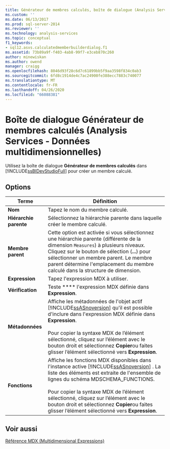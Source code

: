 ```yaml
---
title: Générateur de membres calculés, boîte de dialogue (Analysis Services-données multidimensionnelles) | Microsoft Docs
ms.custom: ''
ms.date: 06/13/2017
ms.prod: sql-server-2014
ms.reviewer: ''
ms.technology: analysis-services
ms.topic: conceptual
f1_keywords:
- sql12.asvs.calculatedmemberbuilderdialog.f1
ms.assetid: 73b89a9f-f403-4ab8-99f7-e3ceb870c260
author: minewiskan
ms.author: owend
manager: craigg
ms.openlocfilehash: 8046d93f28c6d7c61899bb5f9aa3598f834c0ab3
ms.sourcegitcommit: 6fd8c1914de4c7ac24900fe388ecc7883c740077
ms.translationtype: MT
ms.contentlocale: fr-FR
ms.lasthandoff: 04/26/2020
ms.locfileid: "66088381"
---
```

# <a name="calculated-member-builder-dialog-box-analysis-services---multidimensional-data"></a>Boîte de dialogue Générateur de membres calculés (Analysis Services - Données multidimensionnelles)
  Utilisez la boîte de dialogue **Générateur de membres calculés** dans [!INCLUDE[ssBIDevStudioFull](../includes/ssbidevstudiofull-md.md)] pour créer un membre calculé.  
  
## <a name="options"></a>Options  
  
|Terme|Définition|  
|----------|----------------|  
|**Nom**|Tapez le nom du membre calculé.|  
|**Hiérarchie parente**|Sélectionnez la hiérarchie parente dans laquelle créer le membre calculé.|  
|**Membre parent**|Cette option est activée si vous sélectionnez une hiérarchie parente (différente de la dimension `Measures`) à plusieurs niveaux. Cliquez sur le bouton de sélection (**...**) pour sélectionner un membre parent. Le membre parent détermine l'emplacement du membre calculé dans la structure de dimension.|  
|**Expression**|Tapez l'expression MDX à utiliser.|  
|**Vérification**|Teste **** l'expression MDX définie dans **Expression**.|  
|**Métadonnées**|Affiche les métadonnées de l'objet actif [!INCLUDE[ssASnoversion](../includes/ssasnoversion-md.md)] qu'il est possible d'inclure dans l'expression MDX définie dans **Expression**.<br /><br /> Pour copier la syntaxe MDX de l’élément sélectionné, cliquez sur l’élément avec le bouton droit et sélectionnez **Copier**ou faites glisser l’élément sélectionné vers **Expression**.|  
|**Fonctions**|Affiche les fonctions MDX disponibles dans l'instance active [!INCLUDE[ssASnoversion](../includes/ssasnoversion-md.md)] . La liste des éléments est extraite de l'ensemble de lignes du schéma MDSCHEMA_FUNCTIONS.<br /><br /> Pour copier la syntaxe MDX de l’élément sélectionné, cliquez sur l’élément avec le bouton droit et sélectionnez **Copier**ou faites glisser l’élément sélectionné vers **Expression**.|  
  
## <a name="see-also"></a>Voir aussi  
 [Référence MDX &#40;Multidimensional Expressions&#41;](/sql/mdx/multidimensional-expressions-mdx-reference)  
  
  
